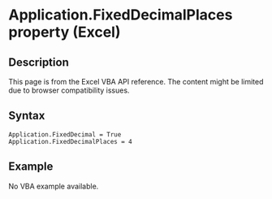 # Application.FixedDecimalPlaces property (Excel)

## Description
This page is from the Excel VBA API reference. The content might be limited due to browser compatibility issues.

## Syntax
```vba
Application.FixedDecimal = True 
Application.FixedDecimalPlaces = 4
```

## Example
No VBA example available.
